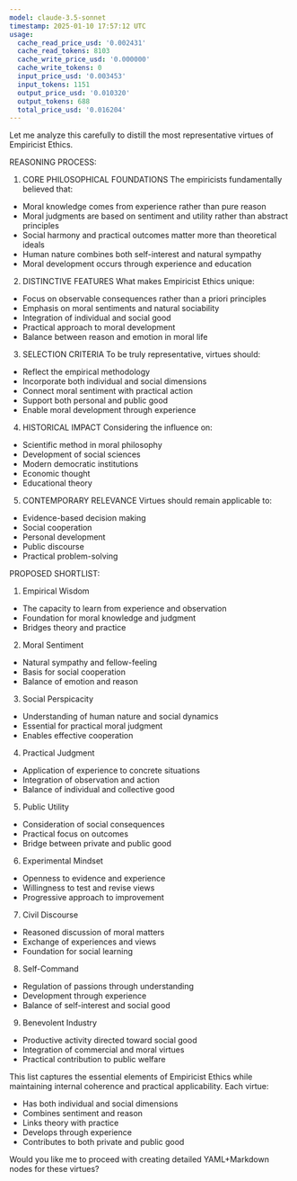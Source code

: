 ```yaml
---
model: claude-3.5-sonnet
timestamp: 2025-01-10 17:57:12 UTC
usage:
  cache_read_price_usd: '0.002431'
  cache_read_tokens: 8103
  cache_write_price_usd: '0.000000'
  cache_write_tokens: 0
  input_price_usd: '0.003453'
  input_tokens: 1151
  output_price_usd: '0.010320'
  output_tokens: 688
  total_price_usd: '0.016204'
---
```


Let me analyze this carefully to distill the most representative virtues of Empiricist Ethics.

REASONING PROCESS:

1. CORE PHILOSOPHICAL FOUNDATIONS
The empiricists fundamentally believed that:
- Moral knowledge comes from experience rather than pure reason
- Moral judgments are based on sentiment and utility rather than abstract principles
- Social harmony and practical outcomes matter more than theoretical ideals
- Human nature combines both self-interest and natural sympathy
- Moral development occurs through experience and education

2. DISTINCTIVE FEATURES
What makes Empiricist Ethics unique:
- Focus on observable consequences rather than a priori principles
- Emphasis on moral sentiments and natural sociability
- Integration of individual and social good
- Practical approach to moral development
- Balance between reason and emotion in moral life

3. SELECTION CRITERIA
To be truly representative, virtues should:
- Reflect the empirical methodology
- Incorporate both individual and social dimensions
- Connect moral sentiment with practical action
- Support both personal and public good
- Enable moral development through experience

4. HISTORICAL IMPACT
Considering the influence on:
- Scientific method in moral philosophy
- Development of social sciences
- Modern democratic institutions
- Economic thought
- Educational theory

5. CONTEMPORARY RELEVANCE
Virtues should remain applicable to:
- Evidence-based decision making
- Social cooperation
- Personal development
- Public discourse
- Practical problem-solving

PROPOSED SHORTLIST:

1. Empirical Wisdom
- The capacity to learn from experience and observation
- Foundation for moral knowledge and judgment
- Bridges theory and practice

2. Moral Sentiment
- Natural sympathy and fellow-feeling
- Basis for social cooperation
- Balance of emotion and reason

3. Social Perspicacity
- Understanding of human nature and social dynamics
- Essential for practical moral judgment
- Enables effective cooperation

4. Practical Judgment
- Application of experience to concrete situations
- Integration of observation and action
- Balance of individual and collective good

5. Public Utility
- Consideration of social consequences
- Practical focus on outcomes
- Bridge between private and public good

6. Experimental Mindset
- Openness to evidence and experience
- Willingness to test and revise views
- Progressive approach to improvement

7. Civil Discourse
- Reasoned discussion of moral matters
- Exchange of experiences and views
- Foundation for social learning

8. Self-Command
- Regulation of passions through understanding
- Development through experience
- Balance of self-interest and social good

9. Benevolent Industry
- Productive activity directed toward social good
- Integration of commercial and moral virtues
- Practical contribution to public welfare

This list captures the essential elements of Empiricist Ethics while maintaining internal coherence and practical applicability. Each virtue:
- Has both individual and social dimensions
- Combines sentiment and reason
- Links theory with practice
- Develops through experience
- Contributes to both private and public good

Would you like me to proceed with creating detailed YAML+Markdown nodes for these virtues?
